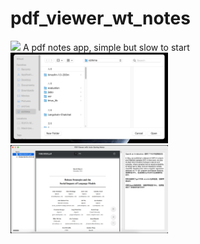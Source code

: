 # pdf_viewer_wt_notes
<img src="icon.png" width="5%">
A pdf notes app, simple but slow to start

<img src="截屏2024-11-25 20.52.43.png" width="50%">
<img src="截屏2024-11-25 20.54.24.png" width="50%">
